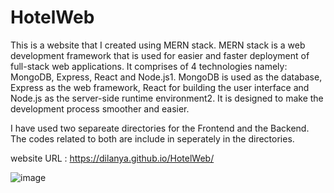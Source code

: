 # HotelWeb
This is a website that I  created using MERN stack. MERN stack is a web development framework that is used for easier and faster deployment
of full-stack web applications. It comprises of 4 technologies namely: MongoDB, Express, React and Node.js1. MongoDB is used as the database,
Express as the web framework, React for building the user interface and Node.js as the server-side runtime environment2. It is designed to make the
development process smoother and easier.

I have used two separeate directories for the Frontend and the Backend. The codes related to both are include in seperately in the directories.

website URL : https://dilanya.github.io/HotelWeb/

![image](https://github.com/Dilanya/HotelWeb/assets/83948976/7151de05-d780-411a-85f4-56ea42812392)

